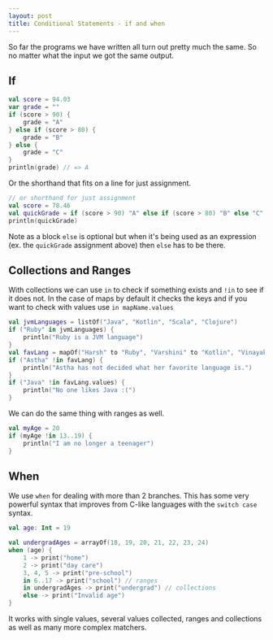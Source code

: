 ```yaml
---
layout: post
title: Conditional Statements - if and when
---
```


So far the programs we have written all turn out pretty much the same. So no matter what the input we got the same output. 

## If

```kotlin
val score = 94.03
var grade = ""
if (score > 90) {
    grade = "A"
} else if (score > 80) {
    grade = "B"
} else {
    grade = "C"
}
println(grade) // => A
```

Or the shorthand that fits on a line for just assignment.

```kotlin
// or shorthand for just assignment
val score = 78.46
val quickGrade = if (score > 90) "A" else if (score > 80) "B" else "C"
println(quickGrade)
```

Note as a block `else` is optional but when it's being used as an expression (ex. the `quickGrade` assignment above) then `else` has to be there.

## Collections and Ranges

With collections we can use `in` to check if something exists and `!in` to see if it does not. In the case of maps by default it checks the keys and if you want to check with values use `in mapName.values`

```kotlin
val jvmLanguages = listOf("Java", "Kotlin", "Scala", "Clojure")
if ("Ruby" in jvmLanguages) {
    println("Ruby is a JVM language")
}
val favLang = mapOf("Harsh" to "Ruby", "Varshini" to "Kotlin", "Vinayak" to "JavaScript")
if ("Astha" !in favLang) {
    println("Astha has not decided what her favorite language is.")
}
if ("Java" !in favLang.values) {
    println("No one likes Java :(")
}
```

We can do the same thing with ranges as well.

```kotlin
val myAge = 20
if (myAge !in 13..19) {
    println("I am no longer a teenager")
}
```

## When  

We use `when` for dealing with more than 2 branches. This has some very powerful syntax that improves from C-like languages with the `switch case` syntax.

```kotlin
val age: Int = 19 

val undergradAges = arrayOf(18, 19, 20, 21, 22, 23, 24)
when (age) {
    1 -> print("home")
    2 -> print("day care")
    3, 4, 5 -> print("pre-school")
    in 6..17 -> print("school") // ranges
    in undergradAges -> print("undergrad") // collections
    else -> print("Invalid age")
}
```
 
It works with single values, several values collected, ranges and collections as well as many more complex matchers. 

